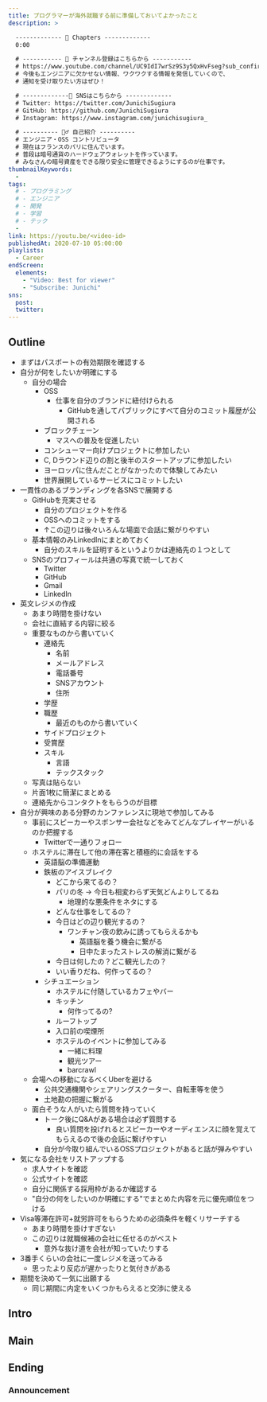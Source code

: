 ```yaml
---
title: プログラマーが海外就職する前に準備しておいてよかったこと
description: >

  ------------- 📌 Chapters -------------
  0:00

  # ----------- 🔔 チャンネル登録はこちらから -----------
  # https://www.youtube.com/channel/UC9IdI7wrSz9S3y5QxHvFseg?sub_confirmation=1
  # 今後もエンジニアに欠かせない情報、ワクワクする情報を発信していくので、
  # 通知を受け取りたい方はぜひ！

  # -------------📱 SNSはこちらから -------------
  # Twitter: https://twitter.com/JunichiSugiura
  # GitHub: https://github.com/JunichiSugiura
  # Instagram: https://www.instagram.com/junichisugiura_

  # ---------- 💁‍♂️ 自己紹介 ----------
  # エンジニア・OSS コントリビュータ
  # 現在はフランスのパリに住んでいます。
  # 普段は暗号通貨のハードウェアウォレットを作っています。
  # みなさんの暗号資産をできる限り安全に管理できるようにするのが仕事です。
thumbnailKeywords:
  - 
tags:
  # - プログラミング
  # - エンジニア
  # - 開発
  # - 学習
  # - テック
  - 
link: https://youtu.be/<video-id>
publishedAt: 2020-07-10 05:00:00
playlists:
  - Career
endScreen:
  elements:
    - "Video: Best for viewer"
    - "Subscribe: Junichi"
sns:
  post:
  twitter:
---
```


## Outline

* まずはパスポートの有効期限を確認する
* 自分が何をしたいか明確にする
  * 自分の場合
    * OSS
      * 仕事を自分のブランドに紐付けられる
        * GitHubを通してパブリックにすべて自分のコミット履歴が公開される
    * ブロックチェーン
      * マスへの普及を促進したい
    * コンシューマー向けプロジェクトに参加したい
    * C, Dラウンド辺りの割と後半のスタートアップに参加したい
    * ヨーロッパに住んだことがなかったので体験してみたい
    * 世界展開しているサービスにコミットしたい
* 一貫性のあるブランディングを各SNSで展開する
  * GitHubを充実させる
    * 自分のプロジェクトを作る
    * OSSへのコミットをする
    * ↑この辺りは後々いろんな場面で会話に繋がりやすい
  * 基本情報のみLinkedInにまとめておく
    * 自分のスキルを証明するというよりかは連絡先の１つとして
  * SNSのプロフィールは共通の写真で統一しておく
    * Twitter
    * GitHub
    * Gmail
    * LinkedIn
* 英文レジメの作成
  * あまり時間を掛けない
  * 会社に直結する内容に絞る
  * 重要なものから書いていく
    * 連絡先
      * 名前
      * メールアドレス
      * 電話番号
      * SNSアカウント
      * 住所
    * 学歴
    * 職歴
      * 最近のものから書いていく
    * サイドプロジェクト
    * 受賞歴
    * スキル
      * 言語
      * テックスタック
  * 写真は貼らない
  * 片面1枚に簡潔にまとめる
  * 連絡先からコンタクトをもらうのが目標
* 自分が興味のある分野のカンファレンスに現地で参加してみる
  * 事前にスピーカーやスポンサー会社などをみてどんなプレイヤーがいるのか把握する
    * Twitterで一通りフォロー
  * ホステルに滞在して他の滞在客と積極的に会話をする
    * 英語脳の準備運動
    * 鉄板のアイスブレイク
      * どこから来てるの？
      * パリの冬 -> 今日も相変わらず天気どんよりしてるね
        * 地理的な悪条件をネタにする
      * どんな仕事をしてるの？
      * 今日はどの辺り観光するの？
        * ワンチャン夜の飲みに誘ってもらえるかも
          * 英語脳を養う機会に繋がる
          * 日中たまったストレスの解消に繋がる
      * 今日は何したの？どこ観光したの？
      * いい香りだね、何作ってるの？
    * シチュエーション
      * ホステルに付随しているカフェやバー
      * キッチン
        * 何作ってるの?
      * ルーフトップ
      * 入口前の喫煙所
      * ホステルのイベントに参加してみる
        * 一緒に料理
        * 観光ツアー
        * barcrawl
  * 会場への移動になるべくUberを避ける
    * 公共交通機関やシェアリングスクーター、自転車等を使う
    * 土地勘の把握に繋がる
  * 面白そうな人がいたら質問を持っていく
    * トーク後にQ&Aがある場合は必ず質問する
      * 良い質問を投げれるとスピーカーやオーディエンスに顔を覚えてもらえるので後の会話に繋げやすい
    * 自分が今取り組んでいるOSSプロジェクトがあると話が弾みやすい
* 気になる会社をリストアップする
  * 求人サイトを確認
  * 公式サイトを確認
  * 自分に関係する採用枠があるか確認する
  * "自分の何をしたいのか明確にする"でまとめた内容を元に優先順位をつける
* Visa等滞在許可+就労許可をもらうための必須条件を軽くリサーチする
  * あまり時間を掛けすぎない
  * この辺りは就職候補の会社に任せるのがベスト
    * 意外な抜け道を会社が知っていたりする
* 3番手くらいの会社に一度レジメを送ってみる
  * 思ったより反応が遅かったりと気付きがある
* 期間を決めて一気に出願する
  * 同じ期間に内定をいくつかもらえると交渉に使える

## Intro

## Main

## Ending

### Announcement
